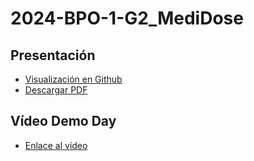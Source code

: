 # 2024-BPO-1-G2_MediDose

## Presentación

- [Visualización en Github](https://github.com/CampusDual/2024-BPO-2-G1_MediDose/blob/main/Presentaci%C3%B3n%20SPD.pdf)
- [Descargar PDF](https://raw.github.com/CampusDual/2024-BPO-2-G1_MediDose/main/Presentaci%C3%B3n%20SPD.pdf)

## Vídeo Demo Day

- [Enlace al vídeo](https://campusdual-my.sharepoint.com/:v:/p/info/ES_ZsSG4dflPhoeYU8dlVuIBPBc2RqUszb6wVzroMLI-hA?nav=eyJyZWZlcnJhbEluZm8iOnsicmVmZXJyYWxBcHAiOiJPbmVEcml2ZUZvckJ1c2luZXNzIiwicmVmZXJyYWxBcHBQbGF0Zm9ybSI6IldlYiIsInJlZmVycmFsTW9kZSI6InZpZXciLCJyZWZlcnJhbFZpZXciOiJNeUZpbGVzTGlua0NvcHkifX0&e=JskMKO)
